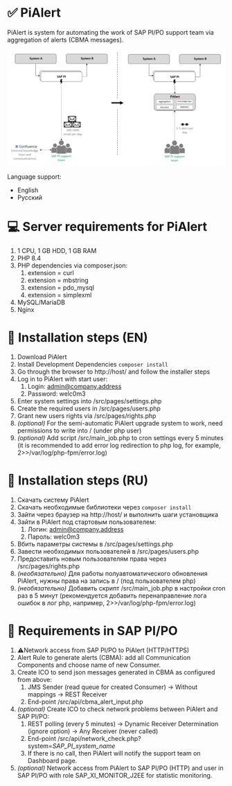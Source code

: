 # ✅ PiAlert

PiAlert is system for automating the work of SAP PI/PO support team via aggregation of alerts (CBMA messages).

![Purpose of the system](https://raw.githubusercontent.com/Evan1989/pialert/main/img/goal.jpg "Purpose of the system")

Language support:
* English
* Русский

# 💻 Server requirements for PiAlert
1. 1 CPU, 1 GB HDD, 1 GB RAM
2. PHP 8.4
3. PHP dependencies via composer.json:
   1. extension  = curl
   2. extension  = mbstring
   3. extension  = pdo_mysql
   4. extension  = simplexml
4. MySQL/MariaDB
5. Nginx

# 👷 Installation steps (EN)
1. Download PiAlert
2. Install Development Dependencies `composer install`
3. Go through the browser to http://host/ and follow the installer steps
4. Log in to PiAlert with start user:
   1. Login: admin@company.address
   2. Password: welc0m3
5. Enter system settings into /src/pages/settings.php
6. Create the required users in /src/pages/users.php
7. Grant new users rights via /src/pages/rights.php
8. _(optional)_ For the semi-automatic PiAlert upgrade system to work, need permissions to write into / (under php user)
9. _(optional)_ Add script /src/main_job.php to cron settings every 5 minutes (it is recommended to add error log redirection to php log, for example, 2>>/var/log/php-fpm/error.log)

# 👷 Installation steps (RU)
1. Скачать систему PiAlert
2. Скачать необходимые библиотеки через `composer install`
3. Зайти через браузер на http://host/ и выполнить шаги установщика
4. Зайти в PiAlert под стартовым пользователем:
   1. Логин: admin@company.address
   2. Пароль: welc0m3
5. Вбить параметры системы в /src/pages/settings.php
6. Завести необходимых пользователей в /src/pages/users.php
7. Предоставить новым пользователям права через /src/pages/rights.php
8. _(необязательно)_ Для работы полуавтоматического обновления PiAlert, нужны права на запись в / (под пользователем php)
9. _(необязательно)_ Добавить скрипт /src/main_job.php в настройки cron раз в 5 минут (рекомендуется добавить перенаправление лога ошибок в лог php, например, 2>>/var/log/php-fpm/error.log)

# 🚧 Requirements in SAP PI/PO
1. ⚠️Network access from SAP PI/PO to PiAlert (HTTP/HTTPS)
2. Alert Rule to generate alerts (CBMA): add all Communication Components and choose name of new Consumer.
3. Create ICO to send json messages generated in CBMA as configured from above:
   1. JMS Sender (read queue for created Consumer) → Without mappings → REST Receiver
   2. End-point /src/api/cbma_alert_input.php
4. _(optional)_ Create ICO to check network problems between PiAlert and SAP PI/PO:
   1. REST polling (every 5 minutes) → Dynamic Receiver Determination (ignore option) → Any Receiver (never called)
   2. End-point /src/api/network_check.php?system=_SAP_PI_system_name_
   3. If there is no call, then PiAlert will notify the support team on Dashboard page.
5. _(optional)_ Network access from PiAlert to SAP PI/PO (HTTP) and user in SAP PI/PO with role SAP_XI_MONITOR_J2EE for statistic monitoring.